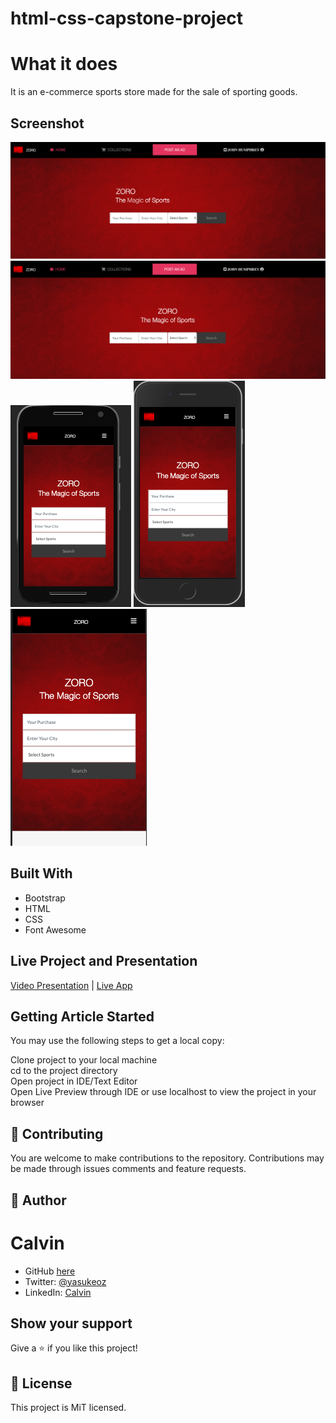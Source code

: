 # html-css-capstone-project




  
# What it does  
  
It is an e-commerce sports store made for the sale of sporting goods. 
  
## Screenshot
![screenshot](./images/screenshotsix.png)
![screenshot](./images/screenshotseven.png)
![screenshot](./images/screenshoteigth.png)
![screenshot](./images/screenshotnine.png)
![screenshot](./images/screenshotten.png)

## Built With  
  
- Bootstrap
- HTML
- CSS
- Font Awesome

  
## Live Project and Presentation

 
[Video Presentation](https://youtu.be/mdjkBIl8lqE) |
[Live App](https://marbled-frosted-dinosaur.glitch.me/)



## Getting Article Started  
You may use the following steps to get a local copy:
  
Clone project to your local machine  
cd to the project directory  
Open project in IDE/Text Editor  
Open Live Preview through IDE or use localhost to view the project in your browser  
  
## 🤝 Contributing
You are welcome to make contributions to the repository. Contributions may be made through issues comments and feature requests.


## 👤 Author

# Calvin
- GitHub [here](https://github.com/calvinoea/)
- Twitter: [@yasukeoz](https://twitter.com/yasukeoz)
- LinkedIn: [Calvin](https://www.linkedin.com/in/calvin-ebun-amu-9b200017a/)

## Show your support  
Give a ⭐️ if you like this project!

## 📝 License  
This project is MiT licensed.





